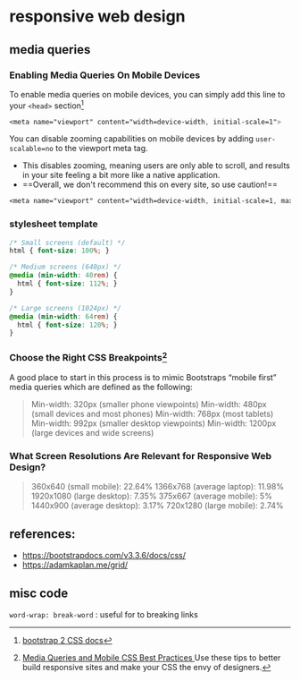 # responsive web design

## media queries

### Enabling Media Queries On Mobile Devices
To enable media queries on mobile devices, you can simply add this line to your `<head>` section[^bootstrap]

```CSS
<meta name="viewport" content="width=device-width, initial-scale=1">
```
[^bootstrap]: [bootstrap 2 CSS docs](https://bootstrapdocs.com/v3.3.6/docs/css/)

You can disable zooming capabilities on mobile devices by adding `user-scalable=no` to the viewport meta tag. 
* This disables zooming, meaning users are only able to scroll, and results in your site feeling a bit more like a native application. 
* ==Overall, we don't recommend this on every site, so use caution!==

```CSS
<meta name="viewport" content="width=device-width, initial-scale=1, maximum-scale=1, user-scalable=no">
```

### stylesheet template
```CSS
/* Small screens (default) */
html { font-size: 100%; }

/* Medium screens (640px) */
@media (min-width: 40rem) { 
  html { font-size: 112%; }
}

/* Large screens (1024px) */
@media (min-width: 64rem) { 
  html { font-size: 120%; }
}
```

### Choose the Right CSS Breakpoints[^media-queries]
A good place to start in this process is to mimic Bootstraps “mobile first” media queries which are defined as the following:

> Min-width: 320px (smaller phone viewpoints)
Min-width: 480px (small devices and most phones)
Min-width: 768px (most tablets)
Min-width: 992px (smaller desktop viewpoints)
Min-width: 1200px (large devices and wide screens)

[^media-queries]: [Media Queries and Mobile CSS Best Practices ](https://www.solodev.com/blog/web-design/media-queries-and-mobile-css-best-practices.stml)
Use these tips to better build responsive sites and make your CSS the envy of designers.

### What Screen Resolutions Are Relevant for Responsive Web Design?
>360x640 (small mobile): 22.64%
1366x768 (average laptop): 11.98%
1920x1080 (large desktop): 7.35%
375x667 (average mobile): 5%
1440x900 (average desktop): 3.17%
720x1280 (large mobile): 2.74%

## references:
* https://bootstrapdocs.com/v3.3.6/docs/css/
* https://adamkaplan.me/grid/



## misc code

`word-wrap: break-word`
: useful for to breaking links
